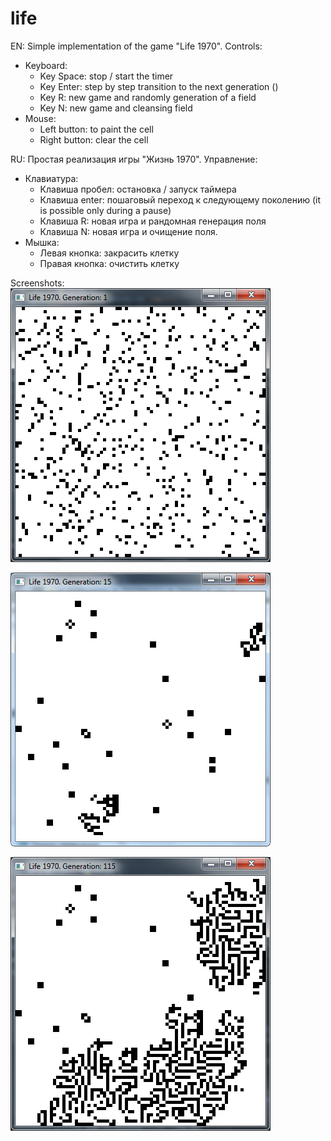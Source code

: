life
===========

EN: Simple implementation of the game "Life 1970".
Controls:
 * Keyboard:
     * Key Space: stop / start the timer
     * Key Enter: step by step transition to the next generation ()
     * Key R: new game and randomly generation of a field
     * Key N: new game and cleansing field
 * Mouse:
     * Left button: to paint the cell
     * Right button: clear the cell


RU: Простая реализация игры "Жизнь 1970".
Управление:
 * Клавиатура:
     * Клавиша пробел: остановка / запуск таймера
     * Клавиша enter: пошаговый переход к следующему поколению (it is possible only during a pause)
     * Клавиша R: новая игра и рандомная генерация поля
     * Клавиша N: новая игра и очищение поля.
 * Мышка:
     * Левая кнопка: закрасить клетку
     * Правая кнопка: очистить клетку


Screenshots:
![](https://raw.githubusercontent.com/gil9red/life/master/screenshot.png)


![](https://raw.githubusercontent.com/gil9red/life/master/screenshot_2.png)


![](https://raw.githubusercontent.com/gil9red/life/master/screenshot_3.png)